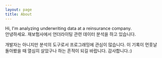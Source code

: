 ```yaml
---
layout: page
title: About
---
```


<p class="message">
  Hi, I'm analyzing underwriting data at a reinsurance company.<br>
  안녕하세요. 재보험사에서 언더라이팅 관련 데이터 분석을 하고 있습니다.<br>
</p>

개발자는 아니지만 분석의 도구로서 프로그래밍에 관심이 많습니다.
이 기록이 먼훗날 돌아봤을 때 열심히 살았구나 하는 흔적이 되길 바랍니다.
감사합니다.:)

